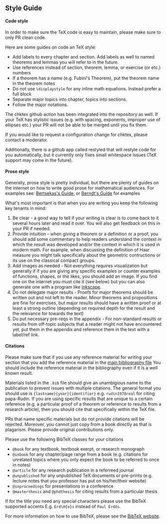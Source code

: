 ## Style Guide

#### Code style

In order to make sure the TeX code is easy to maintain, please make sure to only
PR clean code.

Here are some guides on code an TeX style:

- Add labels to every chapter and section. Add labels as well to named theorems
  and lemmas you will refer to in the future.
- Use references instead of section, theorem, lemma, or exercise (or etc.)
  numbers
- If a theorem has a name (e.g. Fubini's Theorem), put the theorem name in the
  theorem notes
- Do not use `\displaystyle` for any inline math equations. Instead prefer a
  full block
- Separate major topics into chapter, topics into sections.
- Follow the major notations.

The chktex github action has been integrated into the repository as well. If
your TeX has stylistic issues (e.g. with spacing, exponents, improper use of
ellipses etc.) your PR will not be able to be merged until you fix them.

If you would like to request a configuration change for chktex, please contact a
moderator.

Additionally, there is a github app called restyled that will restyle code for
you automatically, but it currently only fixes small whitespace issues (TeX 
support may come in the future). 

#### Prose style

Generally, prose style is pretty individual, but there are plenty of guides on
the internet on how to write good prose for mathematical audiences. For examples
see:
[Bertsekas's Guide](http://newslab.ece.ohio-state.edu/for%20students/resources/tenrules.pdf),
or [Berndt's Guide](https://faculty.math.illinois.edu/~berndt/writingmath.pdf)
for examples

What's most important is that when you are writing you keep the following key
tenants in mind:

1. Be clear - a good way to tell if your writing is clear is to come back to it
   several hours later and read it over. You will also get feedback on this in
   your PR if needed.
2. Provide intuition - when giving a theorem or a definition or a proof, you
   should add some commentary to help readers understand the context in which
   the result was developed and/or the context in which it is used in modern
   math. For example, when discussing the definition of Haar measure you might
   talk specifically about the geometric contructions or its use on the
   classical compact groups.
3. Add images as needed - Not everything requires visualization but generally if
   if you are giving any specific examples or counter examples of functions,
   shapes, or the likes, you should add an image. If you find one on the
   internet you must cite it (see below) but you can also generate one with a
   program like [inkscape](https://inkscape.org/).
4. Do not delegate major results - Proofs for major theorems should be written
   out and not left to the reader. Minor theorems and propositions are fine for
   exercises, but major results should have a written proof or at least a strong
   outline (depending on required depth for the result and the relevance for
   towards the text)
5. Do put necessary pre-reqs in the appendix - For non-standard results or
   results from off-topic subjects that a reader might not have encountered yet,
   put them in the appendix and reference them in the text with a label/ref
   link.

#### Citations

Please make sure that if you use any reference material for writing your section
that you add the reference material in the
[main bibliography file](https://github.com/Clopen-Analysis/latex/blob/main/clopen_analysis.bib)
You should include the reference material in the bibliography even if it is a
well known result.

Materials listed in the `.bib` file should give an unambigious name to the
publication to prevent issues with multiple citations. The general format you
should use is `{lastname}{year}{identifier}` e.g. `rudin1978real` for citing
papa-Rudin. If you are using specific results that are unique to a certain
reference (e.g. a particular proof of a theorem or reference to results from a
research article), then you should cite that specifically within the TeX file.

PRs that name specific materials but do not provide citations will be rejected.
Moreover, you cannot just copy from a book directly as that is plagarism. Please
provide original contributions only.

Please use the following BibTeX classes for your citations

- `@book` for any textbook, textbook exerpt, or research monograph
- `@inbook` for any chapter/page range from a book (e.g. citations for unrelated
  topics where you only expect the book to be referred to once in notes)
- `@article` for any research publication in a referreed journal
- `@unpublished` for any unpublished TeX documents or pre-prints (e.g. lecture
  notes that you professor has put on his/her/their website)
- `@inproceedings` for presentations in a conference
- `@masterthesis` and `@phdthesis` for citing results from a particular thesis

If for the title you need any special characters please use the BibTeX supported
accents E.g. `Erd\H{o}s` instead of `Paul Erdős`.

For more information on how to use BibTeX, please see the
[BibTeX website](http://www.bibtex.org/).
